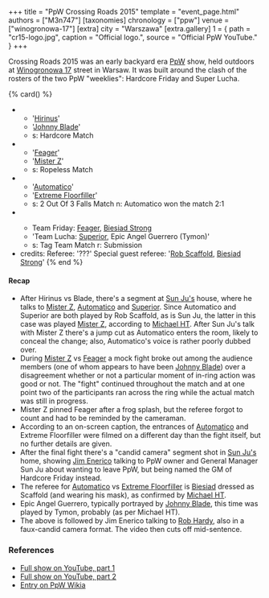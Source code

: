 +++
title = "PpW Crossing Roads 2015"
template = "event_page.html"
authors = ["M3n747"]
[taxonomies]
chronology = ["ppw"]
venue = ["winogronowa-17"]
[extra]
city = "Warszawa"
[extra.gallery]
1 = { path = "cr15-logo.jpg", caption = "Official logo.", source = "Official PpW YouTube." }
+++

Crossing Roads 2015 was an early backyard era [PpW](@/o/ppw.md) show, held outdoors at [Winogronowa 17](@/v/winogronowa-17.md) street in Warsaw. It was built around the clash of the rosters of the two PpW "weeklies": Hardcore Friday and Super Lucha.

{% card() %}
- - '[Hirinus](@/w/mister-z.md)'
  - '[Johnny Blade](@/w/johnny-blade.md)'
  - s: Hardcore Match
- - '[Feager](@/w/feager.md)'
  - '[Mister Z](@/w/mister-z.md)'
  - s: Ropeless Match
- - '[Automatico](@/w/rob-scaffold.md)'
  - '[Extreme Floorfiller](@/w/mister-z.md)'
  - s: 2 Out Of 3 Falls Match
    n: Automatico won the match 2:1
- - >
    Team Friday:
    [Feager](@/w/feager.md),
    [Biesiad Strong](@/w/biesiad.md)
  - 'Team Lucha: [Superior](@/w/rob-scaffold.md), Epic Angel Guerrero (Tymon)'
  - s: Tag Team Match
    r: Submission
- credits:
    Referee: '???'
    Special guest referee: '[Rob Scaffold](@/w/rob-scaffold.md), [Biesiad Strong](@/w/biesiad.md)'
{% end %}

#### Recap

* After Hirinus vs Blade, there's a segment at [Sun Ju's](@/w/rob-scaffold.md) house, where he talks to [Mister Z](@/w/mister-z.md), [Automatico](@/w/rob-scaffold.md) and [Superior](@/w/rob-scaffold.md). Since Automatico and Superior are both played by Rob Scaffold, as is Sun Ju, the latter in this case was played [Mister Z](@/w/mister-z.md), according to [Michael HT](@/w/michael-ht.md). After Sun Ju's talk with Mister Z there's a jump cut as Automatico enters the room, likely to conceal the change; also, Automatico's voice is rather poorly dubbed over.
* During [Mister Z](@/w/mister-z.md) vs [Feager](@/w/feager.md) a mock fight broke out among the audience members (one of whom appears to have been [Johnny Blade](@/w/johnny-blade.md)) over a disagreement whether or not a particular moment of in-ring action was good or not. The "fight" continued throughout the match and at one point two of the participants ran across the ring while the actual match was still in progress.
* Mister Z pinned Feager after a frog splash, but the referee forgot to count and had to be reminded by the cameraman.
* According to an on-screen caption, the entrances of [Automatico](@/w/rob-scaffold.md) and Extreme Floorfiller were filmed on a different day than the fight itself, but no further details are given.
* After the final fight there's a "candid camera" segment shot in [Sun Ju's](@/w/rob-scaffold.md) home, showing [Jim Enerico](@/w/mister-z.md) talking to PpW owner and General Manager Sun Ju about wanting to leave PpW, but being named the GM of Hardcore Friday instead.
* The referee for [Automatico](@/w/rob-scaffold.md) vs [Extreme Floorfiller](@/w/mister-z.md) is [Biesiad](@/w/biesiad.md) dressed as Scaffold (and wearing his mask), as confirmed by [Michael HT](@/w/michael-ht.md).
* Epic Angel Guerrero, typically portrayed by [Johnny Blade](@/w/johnny-blade.md), this time was played by Tymon, probably (as per Michael HT).
* The above is followed by Jim Enerico talking to [Rob Hardy](@/w/rob-scaffold.md), also in a faux-candid camera format. The video then cuts off mid-sentence.

### References

* [Full show on YouTube, part 1](https://www.youtube.com/watch?v=2uoSbpRt__Y)
* [Full show on YouTube, part 2](https://www.youtube.com/watch?v=1XzpBWhfuzk)
* [Entry on PpW Wikia](https://ppw-fandom.tpwres.pl/ppw-crossing-roads-2015)
